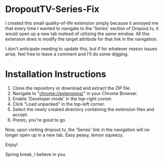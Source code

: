 # DropoutTV-Series-Fix
I created this small quality-of-life extension simply because it annoyed me that every time I wanted to navigate to the 'Series' section of Dropout.tv, it would open up a new tab instead of utilizing the same window. All this extension does is modify the target attribute for that link in the navigation.

I don't anticipate needing to update this, but if for whatever reason issues arise, feel free to leave a comment and I'll do some digging.

# Installation Instructions
1. Clone the repository or download and extract the ZIP file.
2. Navigate to "[chrome://extensions/](chrome://extensions/)" in your Chrome Browser.
3. Enable 'Developer mode' in the top-right corner.
4. Click "Load unpacked" in the top-left corner.
5. Select the newly created directory containing the extension files and accept.
6. Presto, you're good to go.

Now, upon visiting dropout.tv, the 'Series' link in the navigation will no longer open up in a new tab. 
Easy peasy, lemon squeezy.

Enjoy!

Spring break, I believe in you.
